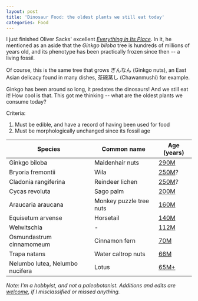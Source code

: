 ```yaml
---
layout: post
title: 'Dinosaur Food: the oldest plants we still eat today'
categories: Food
---
```


I just finished Oliver Sacks' excellent _[Everything in Its Place](https://www.penguinrandomhouse.com/books/538576/everything-in-its-place-by-oliver-sacks/)_. In it, he mentioned as an aside that the _Ginkgo biloba_ tree is hundreds of millions of years old, and its phenotype has been practically frozen since then -- a living fossil.

Of course, this is the same tree that grows ぎんなん (Ginkgo nuts), an East Asian delicacy found in many dishes, 茶碗蒸し (Chawanmushi) for example.

Ginkgo has been around so long, it predates the dinosaurs! And we still eat it! How cool is that. This got me thinking -- what are the oldest plants we consume today?

Criteria:

1. Must be edible, and have a record of having been used for food
2. Must be morphologically unchanged since its fossil age

| Species | Common name | Age (years)
|-----|----|--|
| Ginkgo biloba | Maidenhair nuts | [290M](https://www.sciencedirect.com/science/article/abs/pii/S1871174X0900002X?via%3Dihub)
| Bryoria fremontii | Wila | [250M](https://en.wikipedia.org/wiki/Moss#Geological_history)?
| Cladonia rangiferina | Reindeer lichen | [250M](https://en.wikipedia.org/wiki/Moss#Geological_history)?
| Cycas revoluta | Sago palm | [200M](http://www1.biologie.uni-hamburg.de/b-online/library/cycads/fossilspast.htm)
| Araucaria araucana | Monkey puzzle tree nuts | [160M](https://www.pacificu.edu/about/campuses-locations/forest-grove-campus/guide-trees/monkeypuzzle)
| Equisetum arvense | Horsetail | [140M](https://en.wikipedia.org/wiki/Equisetum#Evolutionary_history)
| Welwitschia | - | [112M](https://pubmed.ncbi.nlm.nih.gov/33504814/)
| Osmundastrum cinnamomeum | Cinnamon fern | [70M](https://www.journals.uchicago.edu/doi/10.1086/314134)
| Trapa natans | Water caltrop nuts | [66M](https://en.wikipedia.org/wiki/Water_caltrop#Fossil_record)
| Nelumbo lutea, Nelumbo nucifera | Lotus | [65M+](https://ebrary.net/27989/environment/lotus)

*Note: I'm a hobbyist, and not a paleobotanist. Additions and edits are [welcome](https://github.com/bcherny/bcherny.github.io/edit/main/_posts/2022-01-17-Dinosaur-food.md), if I misclassified or missed anything.*
